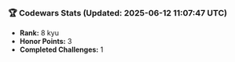 ### 🏆 Codewars Stats (Updated: 2025-06-12 11:07:47 UTC)

- **Rank:** 8 kyu
- **Honor Points:** 3
- **Completed Challenges:** 1
